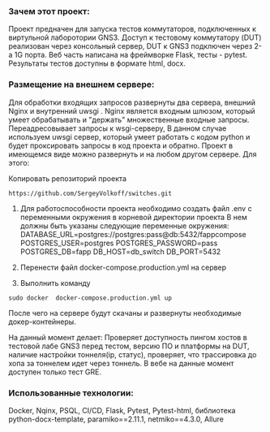 ### Зачем этот проект:

Проект предначен для запуска тестов коммутаторов, подключенных к виртульной лаборотории GNS3. Доступ к тестовому коммутатору (DUT) реализован через консольный сервер, DUT к GNS3 подключен через 2-а 1G порта. Веб часть написана на фреймворке Flask, тесты - pytest. Результаты тестов доступны в формате html, docx.

### Размещение на внешнем сервере:
Для обработки входящих запросов развернуты два сервера, внешний  Nginx и внутренний uwsgi . Nginx является входным шлюзом, который умеет обрабатывать и "держать" множественные входные запросы. Переадресовывает запросы к wsgi-серверу, В данном случае используем uwsgi  сервер, который умеет работать с кодом python  и будет проксировать запросы в код проекта и обратно. Проект в имеющемся виде можно развернуть и на любом другом сервере. Для этого:

Копировать репозиторий проекта
```
https://github.com/SergeyVolkoff/switches.git
```
1. Для работоспособности проекта необходимо создать файл .env с переменными окружения в корневой директории проекта
В нем должны быть указаны следующие переменные окружения:
DATABASE_URL=postgres://postgres:pass@db:5432/fappcompose 
POSTGRES_USER=postgres
POSTGRES_PASSWORD=pass
POSTGRES_DB=fapp
DB_HOST=db_switch
DB_PORT=5432

3. Перенести файл docker-compose.production.yml на сервер

4. Выполнить команду
```
sudo docker  docker-compose.production.yml up
```
После чего на сервере будут скачаны и развернуты необходимые докер-контейнеры.

На данный момент делает: Проверяет доступность пингом хостов в тестовой лабе GNS3 перед тестом, версию ПО и платформы на DUT, наличие настройки тоннеля(ip, статус), проверяет, что трассировка до хопа за тоннелем идет через тоннель. В вебе на данные момент доступен только тест GRE.

### Использованные технологии:
Docker, Nqinx, PSQL, CI/CD, Flask, Pytest, Pytest-html, библиотека python-docx-template, paramiko==2.11.1, netmiko==4.3.0, Allure